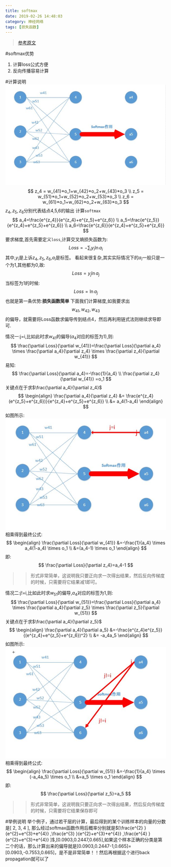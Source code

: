 ```yaml
---
title: softmax
date: 2019-02-26 14:48:03
category: 神经网络
tags: [损失函数]
---
```

>[参考原文](https://zhuanlan.zhihu.com/p/25723112)

#softmax优势
1. 计算loss公式方便
2. 反向传播容易计算

#计算说明
![](/img/softmax1.jpg)
$$
z_4 = w_{41}*o_1+w_{42}*o_2+w_{43}*o_3 \\
z_5 = w_{51}*o_1+w_{52}*o_2+w_{53}*o_3 \\
z_6 = w_{61}*o_1+w_{62}*o_2+w_{63}*o_3
$$
$z_4,z_5,z_6$分别代表结点4,5,6的输出
计算`softmax`
$$
a_4=\frac{e^{z_4}}{e^{z_4}+e^{z_5}+e^{z_6}} \\
a_5=\frac{e^{z_5}}{e^{z_4}+e^{z_5}+e^{z_6}} \\
a_6=\frac{e^{z_6}}{e^{z_4}+e^{z_5}+e^{z_6}}
$$
要求梯度,首先需要定义`loss`,计算交叉熵损失函数为:
$$
Loss= -\sum_i y_i\ln a_i
$$
其中,$y_i$是上诉$z_4,z_5,z_6$,$a_i$是标签。
看起来很复杂,其实实际情况下的$a_i$一般只是一个为1,其他都为0,故:
$$
Loss = y_j \ln a_j
$$
当标签为1的时候:
$$
Loss = \ln a_j
$$
也就是第一条优势:**损失函数简单**
下面我们计算梯度,如我要求出$$w_{41},w_{42},w_{43}$$的偏导，就需要将Loss函数求偏导传到结点4，然后再利用链式法则继续求导即可.

情况一:j=i,比如此时求$w_{41}$的偏导($a_4$对应的标签为1),则:
$$
\frac{\partial Loss}{\partial w_{41}}=\frac{\partial Loss}{\partial a_4} \times \frac{\partial a_4}{\partial z_4} \times \frac{\partial z_4}{\partial w_{41}}
$$
易知:
$$
\frac{\partial Loss}{\partial a_4}=-\frac{1}{a_4} \\
\frac{\partial z_4}{\partial w_{41}} =o_1
$$
关键点在于求$\frac{\partial a_4}{\partial z_4}$
$$
\begin{align}
\frac{\partial a_4}{\partial z_4} &= \frac{e^{z_4}(e^{z_5}+e^{z_6})}{e^{z_4}+e^{z_5}+e^{z_6}} \\
&= a_4(1-a_4)
\end{align}
$$
如图所示:
![](/img/softmax2.jpg)
相乘得到最终公式:
$$
\begin{align}
\frac{\partial Loss}{\partial w_{41}} &=-\frac{1}{a_4} \times a_4(1-a_4) \times o_1 \\
&=(a_4-1) \times o_1
\end{align}
$$
即:
$$
\frac{\partial Loss}{\partial z_4}=a_4-1
$$
>>形式非常简单，这说明我只要正向求一次得出结果，然后反向传梯度的时候，只需要将它结果减1即可。

情况二:j!=i,比如此时求$w_{51}$的偏导,$a_4$对应的标签为1,则:
$$
\frac{\partial Loss}{\partial w_{51}}=\frac{\partial Loss}{\partial a_4} \times \frac{\partial a_4}{\partial z_5} \times \frac{\partial z_5}{\partial w_{51}}
$$
关键点在于求$\frac{\partial a_4}{\partial z_5}$
$$
\begin{align}
\frac{\partial a_4}{\partial a_5} &=-\frac{e^{z_4}e^{z_5}}{(e^{z_4}+e^{z_5}+e^{z_6})^2} \\
&= -a_4a_5
\end{align}
$$
如图所示:
![](/img/softmax3.jpg)
相乘得到最终公式:
$$
\begin{align}
\frac{\partial Loss}{\partial w_{51}} &=-\frac{1}{a_4} \times (-a_4a_5) \times o_1 \\
&=a_5 \times o_1
\end{align}
$$
即:
$$
\frac{\partial Loss}{\partial z_5}=a_5
$$
>>形式非常简单，这说明我只要正向求一次得出结果，然后反向传梯度的时候，只需要将它结果保存即可

#举例说明
举个例子，通过若干层的计算，最后得到的某个训练样本的向量的分数是[ 2, 3, 4 ], 
那么经过softmax函数作用后概率分别就是$[\frac{e^{2} }{e^{2}+e^{3}+e^{4}} 
,\frac{e^{3} }{e^{2}+e^{3}+e^{4}} ,\frac{e^{4} }{e^{2}+e^{3}+e^{4}} ]$,[0.0903,0.2447,0.665],如果这个样本正确的分类是第二个的话，那么计算出来的偏导就是[0.0903,0.2447-1,0.665]=[0.0903,-0.7553,0.665]，是不是非常简单！！然后再根据这个进行back propagation就可以了